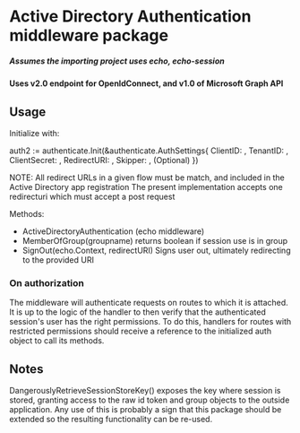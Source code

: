 # Active Directory Authentication middleware package
##### Assumes the importing project uses echo, echo-session
#### Uses v2.0 endpoint for OpenIdConnect, and v1.0 of Microsoft Graph API

## Usage

Initialize with:

auth2 := authenticate.Init(&authenticate.AuthSettings{
		ClientID:     ,
		TenantID:     ,
		ClientSecret: ,
		RedirectURI:  ,
		Skipper:	  , (Optional)
	})

NOTE: All redirect URLs in a given flow must be match, and included in the Active Directory app registration
The present implementation accepts one redirecturi which must accept a post request

Methods:
 - ActiveDirectoryAuthentication (echo middleware)
 - MemberOfGroup(groupname) returns boolean if session use is in group
 - SignOut(echo.Context, redirectURI) Signs user out, ultimately redirecting to the provided URI

### On authorization
The middleware will authenticate requests on routes to which it is attached. It is up to the logic of the handler to then verify that the authenticated session's user has the right permissions. To do this, handlers for routes with restricted permissions should receive a reference to the initialized auth object to call its methods.

## Notes
 DangerouslyRetrieveSessionStoreKey() exposes the key where session is stored,
 granting access to the raw id token and group objects to the outside application.
 Any use of this is probably a sign that this package should be extended so the
 resulting functionality can be re-used.

